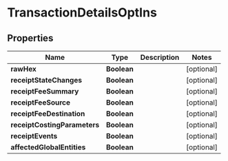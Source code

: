 

# TransactionDetailsOptIns


## Properties

| Name | Type | Description | Notes |
|------------ | ------------- | ------------- | -------------|
|**rawHex** | **Boolean** |  |  [optional] |
|**receiptStateChanges** | **Boolean** |  |  [optional] |
|**receiptFeeSummary** | **Boolean** |  |  [optional] |
|**receiptFeeSource** | **Boolean** |  |  [optional] |
|**receiptFeeDestination** | **Boolean** |  |  [optional] |
|**receiptCostingParameters** | **Boolean** |  |  [optional] |
|**receiptEvents** | **Boolean** |  |  [optional] |
|**affectedGlobalEntities** | **Boolean** |  |  [optional] |



